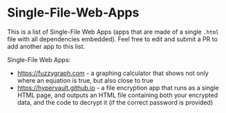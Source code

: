 # Single-File-Web-Apps

This is a list of Single-File Web Apps (apps that are made of a single `.html` file with all dependencies embedded). Feel free to edit and submit a PR to add another app to this list.


Single-File Web Apps:
* <https://fuzzygraph.com> - a graphing calculator that shows not only where an equation is true, but also close to true
* <https://hypervault.github.io> - a file encryption app that runs as a single HTML page, and outputs an HTML file containing both your encrypted data, and the code to decrypt it (if the correct password is provided)

